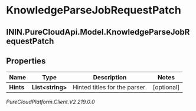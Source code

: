 # KnowledgeParseJobRequestPatch

## ININ.PureCloudApi.Model.KnowledgeParseJobRequestPatch

## Properties

|Name | Type | Description | Notes|
|------------ | ------------- | ------------- | -------------|
| **Hints** | **List&lt;string&gt;** | Hinted titles for the parser. | [optional] |



_PureCloudPlatform.Client.V2 219.0.0_
